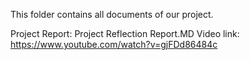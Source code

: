 This folder contains all documents of our project.

Project Report: Project Reflection Report.MD
Video link: https://www.youtube.com/watch?v=gjFDd86484c

